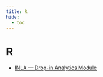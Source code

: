 ```yaml
---
title: R
hide:
  - toc
---
```


# R

- [INLA — Drop-in Analytics Module](/analytics-library/inla/)  
  <small></small>